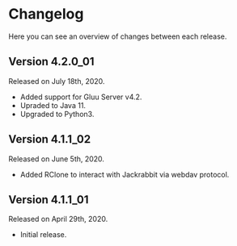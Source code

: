 # Changelog

Here you can see an overview of changes between each release.

## Version 4.2.0_01

Released on July 18th, 2020.

* Added support for Gluu Server v4.2.
* Upraded to Java 11.
* Upgraded to Python3.

## Version 4.1.1_02

Released on June 5th, 2020.

* Added RClone to interact with Jackrabbit via webdav protocol.

## Version 4.1.1_01

Released on April 29th, 2020.

* Initial release.
